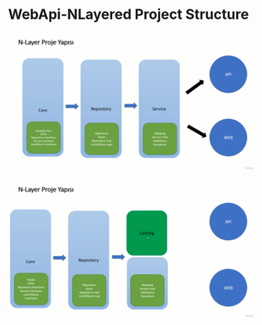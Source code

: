 # WebApi-NLayered Project Structure

![alt text](https://github.com/ebubekirdgn/WebApi-NLayered/blob/main/images/nlayered.png?raw=true)

![alt text](https://github.com/ebubekirdgn/WebApi-NLayered/blob/main/images/nlayer-2.png?raw=true)
